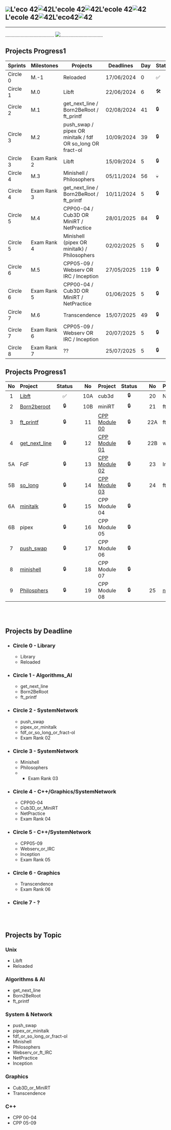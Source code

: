 ![](../zimg/42.svg)L'eco 42![42](../zimg/42.svg)L'ecole 42![42](../zimg/42.svg)L'ecole 42![42](../zimg/42.svg)L'ecole 42![42](../zimg/42.svg)L'eco42![42](../zimg/42.svg)  
---
--- 
...................................... ![](../zimg/peng.jpg).................................

## Projects Progress1

| Sprints       | Milestones | Projects                                       | Deadlines   | Day  | Status |
|---------------|------------|------------------------------------------------|-----------|------|--------|
| Circle 0      | M.-1       | Reloaded                                        | 17/06/2024  | 0    | ✅     |
| Circle 1      | M.0        | Libft                                           | 22/06/2024  | 6    | 🛠️     |
| Circle 2      | M.1        | get_next_line / Born2BeRoot / ft_printf         | 02/08/2024  | 41   | 🔒     |
| Circle 3      | M.2        | push_swap / pipex OR minitalk / fdf OR so_long OR fract-ol | 10/09/2024  | 39   | 🔒     |
| Circle 3      | Exam Rank 2 | Libft                                           | 15/09/2024  | 5    | 🔒     |
| Circle 4      | M.3        | Minishell / Philosophers                          | 05/11/2024  | 56   | 💀     |
| Circle 4      | Exam Rank 3 | get_next_line / Born2BeRoot / ft_printf         | 10/11/2024  | 5    | 🔒     |
| Circle 5      | M.4        | CPP00-04 / Cub3D OR MiniRT / NetPractice       | 28/01/2025  | 84   | 🔒     |
| Circle 5      | Exam Rank 4 | Minishell (pipex OR minitalk) / Philosophers    | 02/02/2025  | 5    | 🔒     |
| Circle 6      | M.5        | CPP05-09 / Webserv OR IRC / Inception            | 27/05/2025  | 119  | 🔒     |
| Circle 6      | Exam Rank 5 | CPP00-04 / Cub3D OR MiniRT / NetPractice       | 01/06/2025  | 5    | 🔒     |
| Circle 7      | M.6        | Transcendence                                     | 15/07/2025  | 49   | 🔒     |
| Circle 7      | Exam Rank 6 | CPP05-09 / Webserv OR IRC / Inception            | 20/07/2025  | 5    | 🔒     |
| Circle 8      | Exam Rank 7 | ??                                               | 25/07/2025  | 5    | 🔒     |


## Projects Progress1
| No  | Project                                     | Status |   | No  | Project                                   | Status |   | No  | Project                        | Status |
| :-: | :------------------------------------------ | :----: | - | :-: | :---------------------------------------- | :----: | - | :-: | :----------------------------- | :----: |
| 1   | [Libft](../../../42-libft)                  | ✅     |   | 10A | cub3d                                      | 🔒     |   | 20  | NetPractice                    | 🔒      |
| 2   | [Born2beroot](../../../42-born2beroot)      | 🔒     |   | 10B | miniRT                                     | 🔒     |   | 21  | ft_containers                  | 🔒      |
| 3   | [ft_printf](../../../42-ft_printf)          | 🔒     |   | 11  | [CPP Module 00](../../../42-cpp_module_00) | 🔒     |   | 22A | ft_irc                         | 🔒      |
| 4   | [get_next_line](../../../42-get_next_line)  | 🔒     |   | 12  | [CPP Module 01](../../../42-cpp_module_01) | 🔒     |   | 22B | webserv                        | 🔒      |
| 5A  | FdF                                         | 🔒     |   | 13  | [CPP Module 02](../../../42-cpp_module_02) | 🔒     |   | 23  | Inception                      | 🔒      |
| 5B  | [so_long](../../../42-so_long)              | 🔒     |   | 14  | [CPP Module 03](../../../42-cpp_module_03) | 🔒     |   | 24  | ft_transcendence               | 🔒      |
| 6A  | [minitalk](../../../42-minitalk)            | 🔒     |   | 15  | CPP Module 04                              | 🔒     |   |     |                                |         |
| 6B  | pipex                                       | 🔒     |   | 16  | CPP Module 05                              | 🔒     |   |     |                                |         |
| 7   | [push_swap](../../../42-push_swap)          | 🔒     |   | 17  | CPP Module 06                              | 🔒     |   |     |                                |         |
| 8   | [minishell](../../../../bunyod16/minishell) | 🔒     |   | 18  | CPP Module 07                              | 🔒     |   |     |                                |         |
| 9   | [Philosphers](../../../42-philosophers)     | 🔒     |   | 19  | CPP Module 08                              | 🔒     |   | 25  | [netwhat](../../../42-netwhat) | ✅      |


<br>
<br>

## Projects by Deadline

- ### Circle 0 - Library
  - Library
  - Reloaded
- ### Circle 1 - Algorithms_AI
  - get_next_line
  - Born2BeRoot
  - ft_printf
- ### Circle 2 - SystemNetwork
  - push_swap
  - pipex_or_minitalk
  - fdf_or_so_long_or_fract-ol
  - Exam Rank 02
- ### Circle 3 - SystemNetwork
  - Minishell
  - Philosophers
  - - Exam Rank 03 
- ### Circle 4 - C++/Graphics/SystemNetwork
  - CPP00-04
  - Cub3D_or_MiniRT
  - NetPractice
  - Exam Rank 04
- ### Circle 5 - C++/SystemNetwork
  - CPP05-09
  - Webserv_or_IRC
  - Inception
  - Exam Rank 05
- ### Circle 6 - Graphics
  - Transcendence
  - Exam Rank 06
- ### Circle 7 - ?

<br>
<br>

## Projects by Topic

### Unix
* Libft
* Reloaded

### Algorithms & AI
* get_next_line
* Born2BeRoot
* ft_printf

### System & Network
* push_swap
* pipex_or_minitalk
* fdf_or_so_long_or_fract-ol
* Minishell
* Philosophers
* Webserv_or_ft_IRC
* NetPractice
* Inception

### Graphics
* Cub3D_or_MiniRT
* Transcendence

### C++
* CPP 00-04
* CPP 05-09

